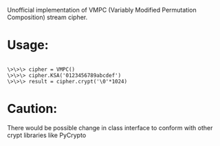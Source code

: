 Unofficial implementation of VMPC (Variably Modified Permutation Composition) stream cipher.

Usage:
=======================

<code>
\>\>\> cipher = VMPC()
\>\>\> cipher.KSA('0123456789abcdef')
\>\>\> result = cipher.crypt('\0'*1024)
</code>

Caution:
=======================

There would be possible change in class interface to conform with other crypt libraries like PyCrypto